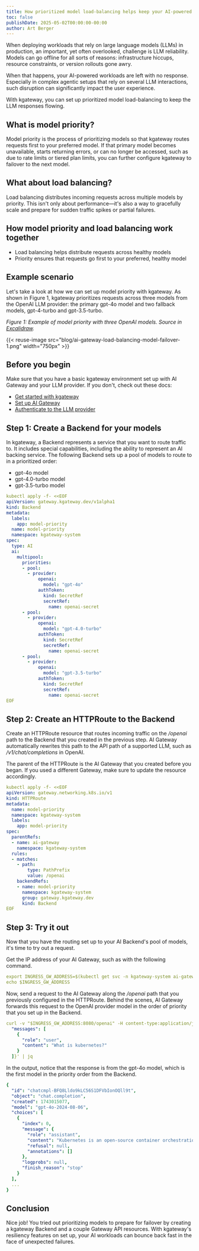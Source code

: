```yaml
---
title: How prioritized model load-balancing helps keep your AI-powered workloads running
toc: false
publishDate: 2025-05-02T00:00:00-00:00
author: Art Berger
---
```


When deploying workloads that rely on large language models (LLMs) in production, an important, yet often overlooked, challenge is LLM reliability. Models can go offline for all sorts of reasons: infrastructure hiccups, resource constraints, or version rollouts gone awry.

When that happens, your AI-powered workloads are left with no response. Especially in complex agentic setups that rely on several LLM interactions, such disruption can significantly impact the user experience.

With kgateway, you can set up prioritized model load-balancing to keep the LLM responses flowing.

## What is model priority?

Model priority is the process of prioritizing models so that kgateway routes requests first to your preferred model. If that primary model becomes unavailable, starts returning errors, or can no longer be accessed, such as due to rate limits or tiered plan limits, you can further configure kgateway to failover to the next model.

## What about load balancing?

Load balancing distributes incoming requests across multiple models by priority. This isn't only about performance—it's also a way to gracefully scale and prepare for sudden traffic spikes or partial failures.

## How model priority and load balancing work together

- Load balancing helps distribute requests across healthy models
- Priority ensures that requests go first to your preferred, healthy model

## Example scenario

Let's take a look at how we can set up model priority with kgateway. As shown in Figure 1, kgateway prioritizes requests across three models from the OpenAI LLM provider: the primary gpt-4o model and two fallback models, gpt-4-turbo and gpt-3.5-turbo.

*Figure 1: Example of model priority with three OpenAI models. Source in [Excalidraw](https://app.excalidraw.com/s/AKnnsusvczX/9uvNK3rCBeK).*

{{< reuse-image src="blog/ai-gateway-load-balancing-model-failover-1.png" width="750px" >}}

## Before you begin

Make sure that you have a basic kgateway environment set up with AI Gateway and your LLM provider. If you don't, check out these docs:

- [Get started with kgateway](https://kgateway.dev/docs/quickstart/)
- [Set up AI Gateway](https://kgateway.dev/docs/ai/setup/)
- [Authenticate to the LLM provider](https://kgateway.dev/docs/ai/auth/)

## Step 1: Create a Backend for your models

In kgateway, a Backend represents a service that you want to route traffic to. It includes special capabilities, including the ability to represent an AI backing service. The following Backend sets up a pool of models to route to in a prioritized order:

- gpt-4o model
- gpt-4.0-turbo model
- gpt-3.5-turbo model

```yaml
kubectl apply -f- <<EOF
apiVersion: gateway.kgateway.dev/v1alpha1
kind: Backend
metadata:
  labels:
    app: model-priority
  name: model-priority
  namespace: kgateway-system
spec:
  type: AI
  ai:
    multipool:
      priorities:
      - pool:
        - provider:
            openai:
              model: "gpt-4o"
            authToken:
              kind: SecretRef
              secretRef:
                name: openai-secret
      - pool:
        - provider:
            openai:
              model: "gpt-4.0-turbo"
            authToken:
              kind: SecretRef
              secretRef:
                name: openai-secret
      - pool:
        - provider:
            openai:
              model: "gpt-3.5-turbo"
            authToken:
              kind: SecretRef
              secretRef:
                name: openai-secret
EOF
```

## Step 2: Create an HTTPRoute to the Backend

Create an HTTPRoute resource that routes incoming traffic on the */openai* path to the Backend that you created in the previous step. AI Gateway automatically rewrites this path to the API path of a supported LLM, such as */v1/chat/completions* in OpenAI.

The parent of the HTTPRoute is the AI Gateway that you created before you began. If you used a different Gateway, make sure to update the resource accordingly.

```yaml
kubectl apply -f- <<EOF
apiVersion: gateway.networking.k8s.io/v1
kind: HTTPRoute
metadata:
  name: model-priority
  namespace: kgateway-system
  labels:
    app: model-priority
spec:
  parentRefs:
  - name: ai-gateway
    namespace: kgateway-system
  rules:
  - matches:
    - path:
        type: PathPrefix
        value: /openai
    backendRefs:
    - name: model-priority
      namespace: kgateway-system
      group: gateway.kgateway.dev
      kind: Backend
EOF
```

## Step 3: Try it out

Now that you have the routing set up to your AI Backend's pool of models, it's time to try out a request.

Get the IP address of your AI Gateway, such as with the following command.

```yaml
export INGRESS_GW_ADDRESS=$(kubectl get svc -n kgateway-system ai-gateway -o jsonpath="{.status.loadBalancer.ingress[0]['hostname','ip']}")
echo $INGRESS_GW_ADDRESS
```

Now, send a request to the AI Gateway along the */openai* path that you previously configured in the HTTPRoute. Behind the scenes, AI Gateway forwards this request to the OpenAI provider model in the order of priority that you set up in the Backend.

```yaml
curl -v "$INGRESS_GW_ADDRESS:8080/openai" -H content-type:application/json -d '{
  "messages": [
    {
      "role": "user",
      "content": "What is kubernetes?"
    }
  ]}' | jq
```

In the output, notice that the response is from the gpt-4o model, which is the first model in the priority order from the Backend.

```yaml
{
  "id": "chatcmpl-BFQ8Lldo9kLC56S1DFVbIonOQll9t",
  "object": "chat.completion",
  "created": 1743015077,
  "model": "gpt-4o-2024-08-06",
  "choices": [
    {
      "index": 0,
      "message": {
        "role": "assistant",
        "content": "Kubernetes is an open-source container orchestration platform designed to automate the deployment, scaling, and management of containerized applications. Originally developed by Google, it is now maintained by the Cloud Native Computing Foundation (CNCF).\n\nKubernetes provides a framework to run distributed systems resiliently. It manages containerized applications across a cluster of machines, offering features such as:\n\n1. **Automatic Bin Packing**: It can optimize resource usage by automatically placing containers based on their resource requirements and constraints while not sacrificing availability.\n\n2. **Self-Healing**: Restarts failed containers, replaces and reschedules containers when nodes die, and kills and reschedules containers that are unresponsive to user-defined health checks.\n\n3. **Horizontal Scaling**: Scales applications and resources up or down automatically, manually, or based on CPU usage.\n\n4. **Service Discovery and Load Balancing**: Exposes containers using DNS names or their own IP addresses and balances the load across them.\n\n5. **Automated Rollouts and Rollbacks**: Automatically manages updates to applications or configurations and can rollback changes if necessary.\n\n6. **Secret and Configuration Management**: Enables you to deploy and update secrets and application configuration without rebuilding your container images and without exposing secrets in your stack configuration and environment variables.\n\n7. **Storage Orchestration**: Allows you to automatically mount the storage system of your choice, whether from local storage, a public cloud provider, or a network storage system.\n\nBy providing these functionalities, Kubernetes enables developers to focus more on creating applications, while the platform handles the complexities of deployment and scaling. It has become a de facto standard for container orchestration, supporting a wide range of cloud platforms and minimizing dependencies on any specific infrastructure.",
        "refusal": null,
        "annotations": []
      },
      "logprobs": null,
      "finish_reason": "stop"
    }
  ],
  ...
}
```

## Conclusion

Nice job! You tried out prioritizing models to prepare for failover by creating a kgateway Backend and a couple Gateway API resources. With kgateway's resiliency features on set up, your AI workloads can bounce back fast in the face of unexpected failures.